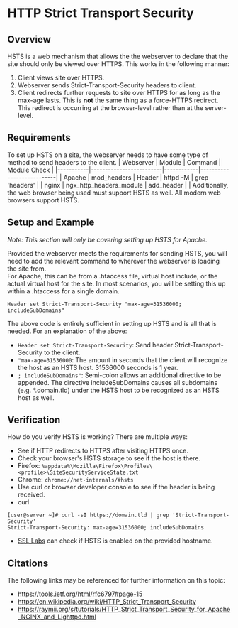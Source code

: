 # HTTP Strict Transport Security

## Overview
HSTS is a web mechanism that allows the the webserver to declare that the site should only be viewed over HTTPS. This works in the following manner:
1. Client views site over HTTPS.
2. Webserver sends Strict-Transport-Security headers to client.
3. Client redirects further requests to site over HTTPS for as long as the max-age lasts.
This is **not** the same thing as a force-HTTPS redirect. This redirect is occurring at the browser-level rather than at the server-level.

## Requirements
To set up HSTS on a site, the webserver needs to have some type of method to send headers to the client.
| Webserver | Module                  | Command    | Module Check              |
|-----------|-------------------------|------------|---------------------------|
| Apache    | mod_headers             | Header     | httpd -M | grep 'headers' |
| nginx     | ngx_http_headers_module | add_header |                           |
Additionally, the web browser being used must support HSTS as well. All modern web browsers support HSTS.

## Setup and Example
_Note: This section will only be covering setting up HSTS for Apache._  

Provided the webserver meets the requirements for sending HSTS, you will need to add the relevant command to wherever the webserver is loading the site from.  
For Apache, this can be from a .htaccess file, virtual host include, or the actual virtual host for the site. In most scenarios, you will be setting this up within a .htaccess for a single domain.
```
Header set Strict-Transport-Security "max-age=31536000; includeSubDomains"
```
The above code is entirely sufficient in setting up HSTS and is all that is needed. For an explanation of the above:
* `Header set Strict-Transport-Security`: Send header Strict-Transport-Security to the client.
* `"max-age=31536000`: The amount in seconds that the client will recognize the host as an HSTS host. 31536000 seconds is 1 year.
* `; includeSubDomains"`: Semi-colon allows an additional directive to be appended. The directive includeSubDomains causes all subdomains (e.g. *.domain.tld) under the HSTS host to be recognized as an HSTS host as well.

## Verification
How do you verify HSTS is working? There are multiple ways:
* See if HTTP redirects to HTTPS after visiting HTTPS once.
* Check your browser's HSTS storage to see if the host is there.
 * Firefox: `%appdata%\Mozilla\Firefox\Profiles\<profile>\SiteSecurityServiceState.txt`
 * Chrome: `chrome://net-internals/#hsts`
* Use curl or browser developer console to see if the header is being received.
 * curl
 ```
 [user@server ~]# curl -sI https://domain.tld | grep 'Strict-Transport-Security'
 Strict-Transport-Security: max-age=31536000; includeSubDomains
 ```
* [SSL Labs](https://www.ssllabs.com/) can check if HSTS is enabled on the provided hostname.

## Citations
The following links may be referenced for further information on this topic:
* https://tools.ietf.org/html/rfc6797#page-15
* https://en.wikipedia.org/wiki/HTTP_Strict_Transport_Security
* https://raymii.org/s/tutorials/HTTP_Strict_Transport_Security_for_Apache_NGINX_and_Lighttpd.html